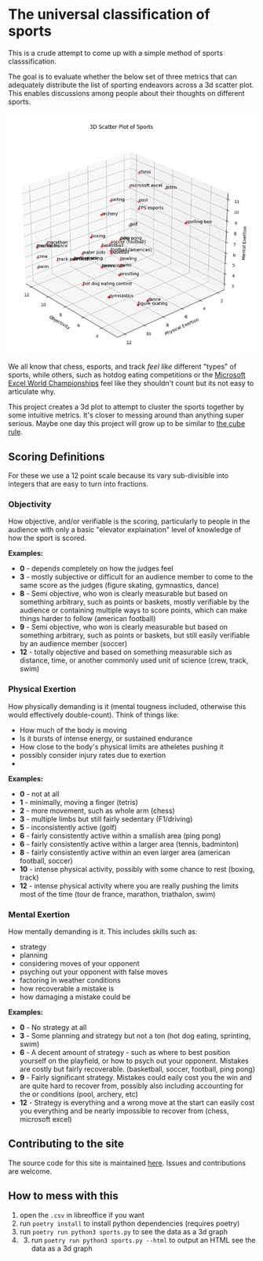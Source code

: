 # The universal classification of sports

This is a crude attempt to come up with a simple method of sports classsification.

The goal is to evaluate whether the below set of three metrics that can adequately distribute the list of sporting endeavors across a 3d scatter plot. This enables discussions among people about their thoughts on different sports.

<!-- tag:BEGIN_IMAGE -->
![a screenshot of a 3d scatterplot graph showing many different sports arranged by axes of physical exertion, mental exertion, and scoring objectivitiy](./graph.png)
<!-- tag:END_IMAGE -->

We all know that chess, esports, and track *feel like* different "types" of sports, while others, such as hotdog eating competitions or the [Microsoft Excel World Championships](https://fmworldcup.com/excel-esports/) feel like they shouldn't count but its not easy to articulate  why.

This project creates a 3d plot to attempt to cluster the sports together by some intuitive metrics. It's closer to messing around than anything super serious. Maybe one day this project will grow up to be similar to [the cube rule](https://cuberule.com/).
<!-- tag:END_INTRO -->

## Scoring Definitions
For these we use a 12 point scale because its vary sub-divisible into integers that are easy to turn into fractions.

### Objectivity
How objective, and/or verifiable is the scoring, particularly to people in the audience with only a basic "elevator explaination" level of knowledge of how the sport is scored. 

**Examples:**

- **0** - depends completely on how the judges feel 
- **3** - mostly subjective or difficult for an audience member to come to the same score as the judges (figure skating, gymnastics, dance)
- **8** - Semi objective, who won is clearly measurable but based on something arbitrary, such as points or baskets, mostly verifiable by the audience or containing multiple ways to score points, which can make things harder to follow (american football)
- **9** - Semi objective, who won is clearly measurable but based on something arbitrary, such as points or baskets, but still easily verifiable by an audience member (soccer)
- **12** - totally objective and based on something measurable sich as distance, time, or another commonly used unit of science (crew, track, swim)


### Physical Exertion
How physically demanding is it (mental tougness included, otherwise this would effectively double-count). Think of things like:

- How much of the body is moving
- Is it bursts of intense energy, or sustained endurance
- How close to the body's physical limits are atheletes pushing it 
- possibly consider injury rates due to exertion
- 

**Examples:**

- **0** - not at all
- **1** - minimally, moving a finger (tetris)
- **2** - more movement, such as whole arm (chess)
- **3** - multiple limbs but still fairly sedentary (F1/driving)
- **5** - inconsistently active (golf) 
- **6** - fairly consistently active within a smallish area (ping pong)
- **6** - fairly consistently active within a larger area (tennis, badminton)
- **8** - fairly consistently active within an even larger area (american football, soccer)
- **10** - intense physical activity, possibly with some chance to rest (boxing, track)
- **12** - intense physical activity where you are really pushing the limits most of the time (tour de france, marathon, triathalon, swim)


### Mental Exertion
How mentally demanding is it. This includes skills such as:

- strategy
- planning
- considering moves of your opponent
- psyching out your opponent with false moves
- factoring in weather conditions
- how recoverable a mistake is
- how damaging a mistake could be

**Examples:**

- **0** - No strategy at all
- **3** - Some planning and strategy but not a ton (hot dog eating, sprinting, swim)
- **6** - A decent amount of strategy - such as where to best position yourself on the playfield, or how to psych out your opponent. Mistakes are costly but fairly recoverable. (basketball, soccer, football, ping pong)
- **9** - Fairly significant strategy. Mistakes could eaily cost you the win and are quite hard to recover from, possibly also including accounting for the  or conditions (pool, archery, etc)
- **12** - Strategy is everything and a wrong move at the start can easily cost you everything and be nearly impossible to recover from (chess, microsoft excel)


## Contributing to the site
The source code for this site is maintained [here](https://codeberg.org/MoralCode/sports-comparison). Issues and contributions are welcome.

<!-- tag:END_SCORING -->
## How to mess with this

1. open the `.csv` in libreoffice if you want
2. run `poetry install` to install python dependencies (requires poetry)
3. run `poetry run python3 sports.py` to see the data as a 3d graph
4. 3. run `poetry run python3 sports.py --html` to output an HTML see the data as a 3d graph